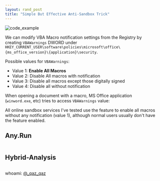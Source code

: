 ```yaml
---
layout: rand_post
title: "Simple But Effective Anti-Sandbox Trick"
---
```


![code_example](https://user-images.githubusercontent.com/16405698/63274873-141c7800-c290-11e9-8f57-fc78ba524aff.png)


We can modify VBA Macro notification settings from the Registry by creating `VBAWarnings` DWORD under 
`HKEY_CURRENT_USER\software\policies\microsoft\office\{ms_office_version}\{application}\security`.

Possible values for `VBAWarnings`:
- Value 1: **Enable All Macros**
- Value 2: Disable All macros with notification
- Value 3: Disable all macros except those digitally signed
- Value 4: Disable all without notification

When opening a document with a macro, MS Office application (`winword.exe`, etc)  tries to access `VBAWarnings` value:
<img data-src="https://user-images.githubusercontent.com/16405698/63274217-f39fee00-c28e-11e9-8dc8-abfd46a98b1a.PNG" class="lazyload" />

All online sandbox services I've tested use the feature to enable all macros without any notification (value 1), although normal users usually don't have the feature enabled.

## **Any.Run**
<img data-src="https://user-images.githubusercontent.com/16405698/63274221-f4388480-c28e-11e9-8df3-63ed0615e873.png" class="lazyload" />

## **Hybrid-Analysis**
<img data-src="https://user-images.githubusercontent.com/16405698/63274219-f4388480-c28e-11e9-8d53-2be6bb869035.png" class="lazyload" />



whoami: [@_qaz_qaz](https://twitter.com/_qaz_qaz)